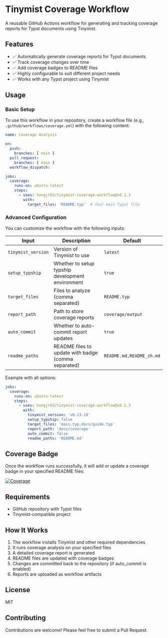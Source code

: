 # Tinymist Coverage Workflow

A reusable GitHub Actions workflow for generating and tracking coverage reports for Typst documents using Tinymist.

## Features

- ✅ Automatically generate coverage reports for Typst documents
- ✅ Track coverage changes over time
- ✅ Add coverage badges to README files
- ✅ Highly configurable to suit different project needs
- ✅ Works with any Typst project using Tinymist

## Usage

### Basic Setup

To use this workflow in your repository, create a workflow file (e.g., `.github/workflows/coverage.yml`) with the following content:

```yaml
name: Coverage Analysis

on:
  push:
    branches: [ main ]
  pull_request:
    branches: [ main ]
  workflow_dispatch:

jobs:
  coverage:
    runs-on: ubuntu-latest
    steps:
      - uses: hongjr03/tinymist-coverage-workflow@v0.1.3
        with:
          target_files: 'README.typ'  # Your main Typst file
```

### Advanced Configuration

You can customize the workflow with the following inputs:

| Input | Description | Default |
|-------|-------------|---------|
| `tinymist_version` | Version of Tinymist to use | `latest` |
| `setup_typship` | Whether to setup typship development environment | `true` |
| `target_files` | Files to analyze (comma separated) | `README.typ` |
| `report_path` | Path to store coverage reports | `coverage/output` |
| `auto_commit` | Whether to auto-commit report updates | `true` |
| `readme_paths` | README files to update with badge (comma separated) | `README.md,README_zh.md` |

Example with all options:

```yaml
jobs:
  coverage:
    runs-on: ubuntu-latest
    steps:
      - uses: hongjr03/tinymist-coverage-workflow@v0.1.3
        with:
          tinymist_version: 'v0.13.10'
          setup_typship: false
          target_files: 'main.typ,docs/guide.typ'
          report_path: 'docs/coverage'
          auto_commit: false
          readme_paths: 'README.md'
```

## Coverage Badge

Once the workflow runs successfully, it will add or update a coverage badge in your specified README files:

[![Coverage](https://img.shields.io/badge/coverage-85.5%25-green)](coverage/output/coverage_report.md)

## Requirements

- GitHub repository with Typst files
- Tinymist-compatible project

## How It Works

1. The workflow installs Tinymist and other required dependencies
2. It runs coverage analysis on your specified files
3. A detailed coverage report is generated
4. README files are updated with coverage badges
5. Changes are committed back to the repository (if auto_commit is enabled)
6. Reports are uploaded as workflow artifacts

## License

MIT

## Contributing

Contributions are welcome! Please feel free to submit a Pull Request.
